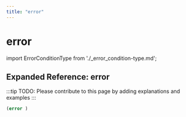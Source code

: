 ```yaml
---
title: "error"
---
```


# error

import ErrorConditionType from './_error_condition-type.md';

<ErrorConditionType />

## Expanded Reference: error

:::tip
TODO: Please contribute to this page by adding explanations and examples
:::

```lisp
(error )
```
